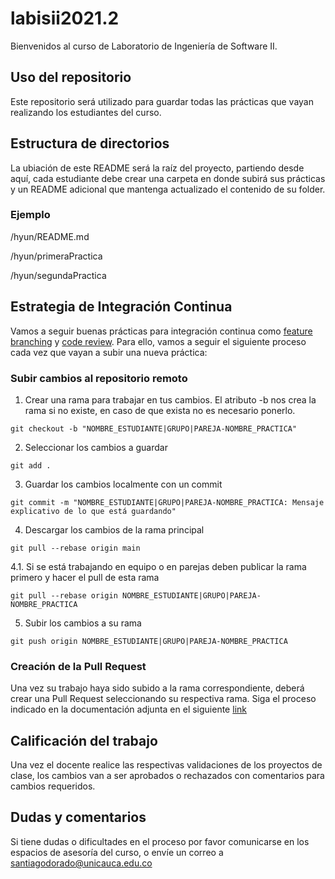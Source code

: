 # labisii2021.2

Bienvenidos al curso de Laboratorio de Ingeniería de Software II.

## Uso del repositorio
Este repositorio será utilizado para guardar todas las prácticas que vayan realizando los estudiantes del curso.

## Estructura de directorios
La ubiación de este README será la raíz del proyecto, partiendo desde aquí, cada estudiante debe crear una carpeta en donde subirá sus prácticas y un README adicional que mantenga actualizado el contenido de su folder.

### Ejemplo

/hyun/README.md

/hyun/primeraPractica

/hyun/segundaPractica

## Estrategia de Integración Continua
Vamos a seguir buenas prácticas para integración continua como [feature branching](https://www.atlassian.com/es/git/tutorials/comparing-workflows/feature-branch-workflow) y [code review](https://github.com/features/code-review/). Para ello, vamos a seguir el siguiente proceso cada vez que vayan a subir una nueva práctica:

### Subir cambios al repositorio remoto

1. Crear una rama para trabajar en tus cambios. El atributo -b nos crea la rama si no existe, en caso de que exista no es necesario ponerlo.
```
git checkout -b "NOMBRE_ESTUDIANTE|GRUPO|PAREJA-NOMBRE_PRACTICA"
```
2. Seleccionar los cambios a guardar
```
git add .
```
3. Guardar los cambios localmente con un commit
```
git commit -m "NOMBRE_ESTUDIANTE|GRUPO|PAREJA-NOMBRE_PRACTICA: Mensaje explicativo de lo que está guardando"
```
4. Descargar los cambios de la rama principal
```
git pull --rebase origin main
```
4.1. Si se está trabajando en equipo o en parejas deben publicar la rama primero y hacer el pull de esta rama
```
git pull --rebase origin NOMBRE_ESTUDIANTE|GRUPO|PAREJA-NOMBRE_PRACTICA
```
5. Subir los cambios a su rama
```
git push origin NOMBRE_ESTUDIANTE|GRUPO|PAREJA-NOMBRE_PRACTICA
```

### Creación de la Pull Request
Una vez su trabajo haya sido subido a la rama correspondiente, deberá crear una Pull Request seleccionando su respectiva rama.
Siga el proceso indicado en la documentación adjunta en el siguiente [link](https://docs.github.com/es/github/collaborating-with-pull-requests/proposing-changes-to-your-work-with-pull-requests/creating-a-pull-request)

## Calificación del trabajo
Una vez el docente realice las respectivas validaciones de los proyectos de clase, los cambios van a ser aprobados o rechazados con comentarios para cambios requeridos.

## Dudas y comentarios
Si tiene dudas o dificultades en el proceso por favor comunicarse en los espacios de asesoría del curso, o envíe un correo a [santiagodorado@unicauca.edu.co](mailto:santiagodorado@unicauca.edu.co)
